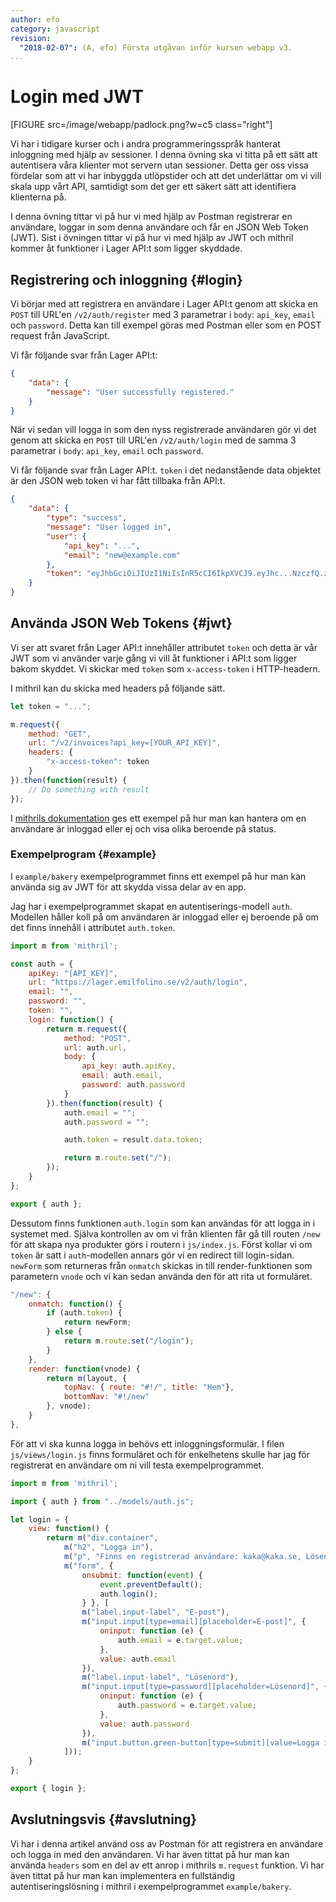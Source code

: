 ```yaml
---
author: efo
category: javascript
revision:
  "2018-02-07": (A, efo) Första utgåvan inför kursen webapp v3.
...
```

Login med JWT
==================================

[FIGURE src=/image/webapp/padlock.png?w=c5 class="right"]

Vi har i tidigare kurser och i andra programmeringsspråk hanterat inloggning med hjälp av sessioner. I denna övning ska vi titta på ett sätt att autentisera våra klienter mot servern utan sessioner. Detta ger oss vissa fördelar som att vi har inbyggda utlöpstider och att det underlättar om vi vill skala upp vårt API, samtidigt som det ger ett säkert sätt att identifiera klienterna på.

I denna övning tittar vi på hur vi med hjälp av Postman registrerar en användare, loggar in som denna användare och får en JSON Web Token (JWT). Sist i övningen tittar vi på hur vi med hjälp av JWT och mithril kommer åt funktioner i Lager API:t som ligger skyddade.



<!--more-->



Registrering och inloggning {#login}
--------------------------------------
Vi börjar med att registrera en användare i Lager API:t genom att skicka en `POST` till URL'en `/v2/auth/register` med 3 parametrar i `body`: `api_key`, `email` och `password`. Detta kan till exempel göras med Postman eller som en POST request från JavaScript.

Vi får följande svar från Lager API:t:

```json
{
    "data": {
        "message": "User successfully registered."
    }
}
```

När vi sedan vill logga in som den nyss registrerade användaren gör vi det genom att skicka en `POST` till URL'en `/v2/auth/login` med de samma 3 parametrar i `body`: `api_key`, `email` och `password`.

Vi får följande svar från Lager API:t. `token` i det nedanstående data objektet är den JSON web token vi har fått tillbaka från API:t.

```json
{
    "data": {
        "type": "success",
        "message": "User logged in",
        "user": {
            "api_key": "...",
            "email": "new@example.com"
        },
        "token": "eyJhbGciOiJIUzI1NiIsInR5cCI6IkpXVCJ9.eyJhc...NzczfQ.zUUd...KHTkM"
    }
}
```



Använda JSON Web Tokens {#jwt}
--------------------------------------
Vi ser att svaret från Lager API:t innehåller attributet `token` och detta är vår JWT som vi använder varje gång vi vill åt funktioner i API:t som ligger bakom skyddet. Vi skickar med `token` som `x-access-token` i HTTP-headern.


I mithril kan du skicka med headers på följande sätt.

```javascript
let token = "...";

m.request({
    method: "GET",
    url: "/v2/invoices?api_key=[YOUR_API_KEY]",
    headers: {
        "x-access-token": token
    }
}).then(function(result) {
    // Do something with result
});
```

I [mithrils dokumentation](https://mithril.js.org/route.html#authentication) ges ett exempel på hur man kan hantera om en användare är inloggad eller ej och visa olika beroende på status.


### Exempelprogram {#example}

I `example/bakery` exempelprogrammet finns ett exempel på hur man kan använda sig av JWT för att skydda vissa delar av en app.

Jag har i exempelprogrammet skapat en autentiserings-modell `auth`. Modellen håller koll på om användaren är inloggad eller ej beroende på om det finns innehåll i attributet `auth.token`.

```javascript
import m from 'mithril';

const auth = {
    apiKey: "[API_KEY]",
    url: "https://lager.emilfolino.se/v2/auth/login",
    email: "",
    password: "",
    token: "",
    login: function() {
        return m.request({
            method: "POST",
            url: auth.url,
            body: {
                api_key: auth.apiKey,
                email: auth.email,
                password: auth.password
            }
        }).then(function(result) {
            auth.email = "";
            auth.password = "";

            auth.token = result.data.token;

            return m.route.set("/");
        });
    }
};

export { auth };
```

Dessutom finns funktionen `auth.login` som kan användas för att logga in i systemet med. Själva kontrollen av om vi från klienten får gå till routen `/new` för att skapa nya produkter görs i routern i `js/index.js`. Först kollar vi om `token` är satt i `auth`-modellen annars gör vi en redirect till login-sidan. `newForm` som returneras från `onmatch` skickas in till render-funktionen som parametern `vnode` och vi kan sedan använda den för att rita ut formuläret.

```javascript
"/new": {
    onmatch: function() {
        if (auth.token) {
            return newForm;
        } else {
            return m.route.set("/login");
        }
    },
    render: function(vnode) {
        return m(layout, {
            topNav: { route: "#!/", title: "Hem"},
            bottomNav: "#!/new"
        }, vnode);
    }
},
```

För att vi ska kunna logga in behövs ett inloggningsformulär. I filen `js/views/login.js` finns formuläret och för enkelhetens skulle har jag för registrerat en användare om ni vill testa exempelprogrammet.

```javascript
import m from 'mithril';

import { auth } from "../models/auth.js";

let login = {
    view: function() {
        return m("div.container",
            m("h2", "Logga in"),
            m("p", "Finns en registrerad användare: kaka@kaka.se, Lösenord: test1234"),
            m("form", {
                onsubmit: function(event) {
                    event.preventDefault();
                    auth.login();
                } }, [
                m("label.input-label", "E-post"),
                m("input.input[type=email][placeholder=E-post]", {
                    oninput: function (e) {
                        auth.email = e.target.value;
                    },
                    value: auth.email
                }),
                m("label.input-label", "Lösenord"),
                m("input.input[type=password][placeholder=Lösenord]", {
                    oninput: function (e) {
                        auth.password = e.target.value;
                    },
                    value: auth.password
                }),
                m("input.button.green-button[type=submit][value=Logga in].button", "Logga in")
            ]));
    }
};

export { login };
```



Avslutningsvis {#avslutning}
--------------------------------------
Vi har i denna artikel använd oss av Postman för att registrera en användare och logga in med den användaren. Vi har även tittat på hur man kan använda `headers` som en del av ett anrop i mithrils `m.request` funktion. Vi har även tittat på hur man kan implementera en fullständig autentiseringslösning i mithril i exempelprogrammet `example/bakery`.

<!-- Om du har frågor eller tips så finns det en särskild [tråd i forumet](t/7319) om denna artikeln. -->
